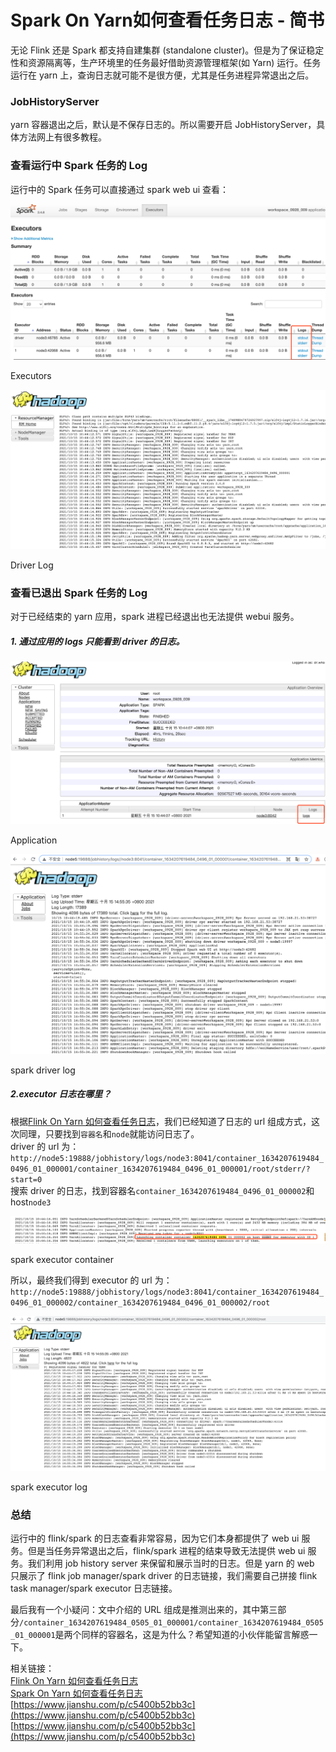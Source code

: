 # Spark On Yarn如何查看任务日志 - 简书
无论 Flink 还是 Spark 都支持自建集群 (standalone cluster)。但是为了保证稳定性和资源隔离等，生产环境里的任务最好借助资源管理框架(如 Yarn) 运行。任务运行在 yarn 上，查询日志就可能不是很方便，尤其是任务进程异常退出之后。

### JobHistoryServer

yarn 容器退出之后，默认是不保存日志的。所以需要开启 JobHistoryServer，具体方法网上有很多教程。

### 查看运行中 Spark 任务的 Log

运行中的 Spark 任务可以直接通过 spark web ui 查看：

![](https://github.com/superzhc/SuperzResource/blob/main/images/2022-4-1%2010-43-29/0dc8076f-c813-47e2-80e7-229dcad97262.png?raw=true)

Executors

![](https://github.com/superzhc/SuperzResource/blob/main/images/2022-4-1%2010-43-29/3f829431-3d67-4b47-a1e0-4e6d394c26dc.png?raw=true)

Driver Log

### 查看已退出 Spark 任务的 Log

对于已经结束的 yarn 应用，spark 进程已经退出也无法提供 webui 服务。

##### 1. 通过应用的 logs 只能看到 driver 的日志。

![](https://github.com/superzhc/SuperzResource/blob/main/images/2022-4-1%2010-43-29/c81c18e6-24b3-456d-8240-c52d5cdcfff9.png?raw=true)

Application

![](https://github.com/superzhc/SuperzResource/blob/main/images/2022-4-1%2010-43-29/00b03059-160e-4e15-a099-8da4f86864e5.png?raw=true)

spark driver log

##### 2.executor 日志在哪里？

根据[Flink On Yarn 如何查看任务日志](https://www.jianshu.com/p/95f4970dfd63)，我们已经知道了日志的 url 组成方式，这次同理，只要找到`容器名`和`node`就能访问日志了。  
driver 的 url 为：`http://node5:19888/jobhistory/logs/node3:8041/container_1634207619484_0496_01_000001/container_1634207619484_0496_01_000001/root/stderr/?start=0`  
搜索 driver 的日志，找到容器名`container_1634207619484_0496_01_000002`和 host`node3`  

![](https://github.com/superzhc/SuperzResource/blob/main/images/2022-4-1%2010-43-29/b9f5bdb9-607b-498a-9bc8-0f27c9d5c3b7.png?raw=true)

spark executor container

所以，最终我们得到 executor 的 url 为：`http://node5:19888/jobhistory/logs/node3:8041/container_1634207619484_0496_01_000002/container_1634207619484_0496_01_000002/root`  

![](https://github.com/superzhc/SuperzResource/blob/main/images/2022-4-1%2010-43-29/4b89a89f-d1c5-4416-bda2-31c23d5a8267.png?raw=true)

spark executor log

### 总结

运行中的 flink/spark 的日志查看非常容易，因为它们本身都提供了 web ui 服务。但是当任务异常退出之后，flink/spark 进程的结束导致无法提供 web ui 服务。我们利用 job history server 来保留和展示当时的日志。但是 yarn 的 web 只展示了 flink job manager/spark driver 的日志链接，我们需要自己拼接 flink task manager/spark executor 日志链接。

最后我有一个小疑问：文中介绍的 URL 组成是推测出来的，其中第三部分`/container_1634207619484_0505_01_000001/container_1634207619484_0505_01_000001`是两个同样的容器名，这是为什么？希望知道的小伙伴能留言解惑一下。

相关链接：  
[Flink On Yarn 如何查看任务日志](https://www.jianshu.com/p/95f4970dfd63)  
[Spark On Yarn 如何查看任务日志](https://www.jianshu.com/p/c5400b52bb3c) 
 [https://www.jianshu.com/p/c5400b52bb3c](https://www.jianshu.com/p/c5400b52bb3c) 
 [https://www.jianshu.com/p/c5400b52bb3c](https://www.jianshu.com/p/c5400b52bb3c)
